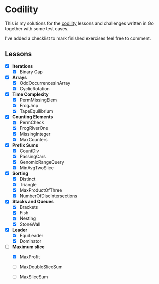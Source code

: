 # Codility
This is my solutions for the [codility](codility.com) 
lessons and challenges written in Go together with some test
cases.

I've added a checklist to mark finished exercises feel free to 
comment.

## Lessons

- [x] **Iterations**
    - [x] Binary Gap
    
- [x] **Arrays**
    - [x] OddOccurrencesInArray
    - [x] CyclicRotation
    
- [x] **Time Complexity**
    - [x] PermMissingElem
    - [x] FrogJmp
    - [x] TapeEquilibrium

- [x] **Counting Elements**
    - [x] PermCheck
    - [x] FrogRiverOne
    - [x] MissingInteger
    - [x] MaxCounters

- [x] **Prefix Sums**
    - [x] CountDiv
    - [x] PassingCars
    - [x] GenomicRangeQuery
    - [x] MinAvgTwoSlice

- [x] **Sorting**
    - [x] Distinct
    - [x] Triangle
    - [x] MaxProductOfThree
    - [x] NumberOfDiscIntersections

- [x] **Stacks and Queues**
    - [x] Brackets
    - [x] Fish
    - [x] Nesting
    - [x] StoneWall
  
- [x] **Leader**
    - [x] EquiLeader
    - [x] Dominator
    
- [ ] **Maximum slice**
    - [x] MaxProfit
    - [ ] MaxDoubleSliceSum
    - [ ] MaxSliceSum


